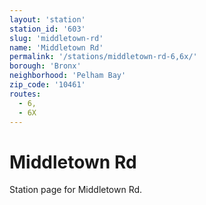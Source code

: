 ```yaml
---
layout: 'station'
station_id: '603'
slug: 'middletown-rd'
name: 'Middletown Rd'
permalink: '/stations/middletown-rd-6,6x/'
borough: 'Bronx'
neighborhood: 'Pelham Bay'
zip_code: '10461'
routes:
  - 6,
  - 6X
---
```

# Middletown Rd

Station page for Middletown Rd.
